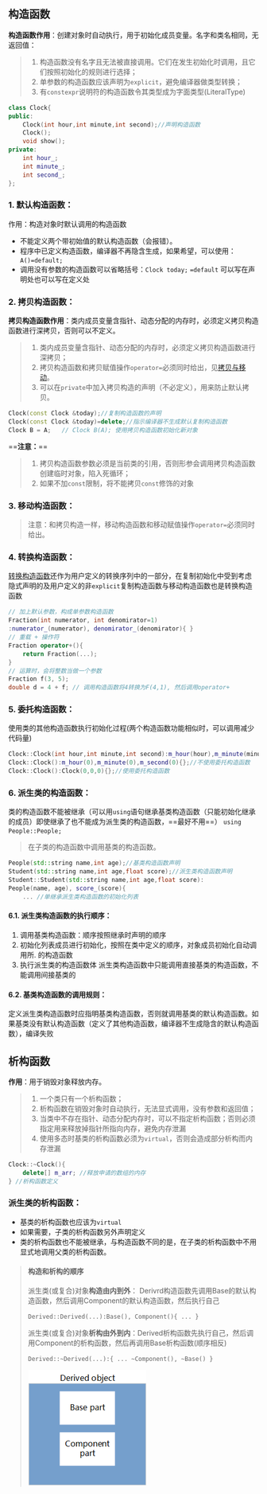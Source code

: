 ## 构造函数
**构造函数作用**：创建对象时自动执行，用于初始化成员变量。名字和类名相同，无返回值：
> 1. 构造函数没有名字且无法被直接调用。它们在发生初始化时调用，且它们按照初始化的规则进行选择；
> 2. 单参数的构造函数应该声明为`explicit`，避免编译器做类型转换；
> 3. 有`constexpr`说明符的构造函数令其类型成为字面类型(LiteralType)

```cpp
class Clock{
public:
    Clock(int hour,int minute,int second);//声明构造函数
    Clock();
    void show();
private:
    int hour_;
    int minute_;
    int second_;
};
```
    

### 1. 默认构造函数：
作用：构造对象时默认调用的构造函数
- 不能定义两个带初始值的默认构造函数（会报错）。
- 程序中已定义构造函数，编译器不再隐含生成，如果希望，可以使用：`A()=default;`
- 调用没有参数的构造函数可以省略括号：`Clock today;`
`=default` 可以写在声明处也可以写在定义处
### 2. 拷贝构造函数：
**拷贝构造函数作用**：类内成员变量含指针、动态分配的内存时，必须定义拷贝构造函数进行深拷贝，否则可以不定义。
> 1. 类内成员变量含指针、动态分配的内存时，必须定义拷贝构造函数进行深拷贝；
> 2. 拷贝构造函数和拷贝赋值操作`operator=`必须同时给出，见[拷贝与移动](3.拷贝与移动.md)。
> 3. 可以在`private`中加入拷贝构造的声明（不必定义），用来防止默认拷贝。
```cpp
Clock(const Clock &today);//复制构造函数的声明
Clock(const Clock &today)=delete;//指示编译器不生成默认复制构造函数
Clock B = A;   // Clock B(A); 使用拷贝构造函数初始化新对象
```
==**注意：**==
> 1. 拷贝构造函数参数必须是当前类的引用，否则形参会调用拷贝构造函数创建临时对象，陷入死循环；
> 2. 如果不加`const`限制，将不能拷贝`const`修饰的对象

### 3. 移动构造函数：
> 注意：和拷贝构造一样，移动构造函数和移动赋值操作`operator=`必须同时给出。
### 4. 转换构造函数：
[转换构造函数](../4.函数/4.转换函数.md)还作为用户定义的转换序列中的一部分，在复制初始化中受到考虑
隐式声明的及用户定义的非`explicit`复制构造函数与移动构造函数也是转换构造函数
```cpp
// 加上默认参数，构成单参数构造函数
Fraction(int numerator, int denomirator=1)
:numerator_(numerator), denomirator_(denomirator){ }
// 重载 + 操作符
Fraction operator+(){
    return Fraction(...);
}
// 运算时，会将整数当做一个参数
Fraction f(3, 5);
double d = 4 + f; // 调用构造函数将4转换为F(4,1), 然后调用operator+
```

### 5. 委托构造函数：
使用类的其他构造函数执行初始化过程(两个构造函数功能相似时，可以调用减少代码量)
```cpp
Clock::Clock(int hour,int minute,int second):m_hour(hour),m_minute(minute),m_second(second){};
Clock::Clock():m_hour(0),m_minute(0),m_second(0){};//不使用委托构造函数
Clock::Clock():Clock(0,0,0){};//使用委托构造函数
```
### 6. 派生类的构造函数：
类的构造函数不能被继承（可以用`using`语句继承基类构造函数（只能初始化继承的成员）即使继承了也不能成为派生类的构造函数，==最好不用==）
`using People::People;`
> 在子类的构造函数中调用基类的构造函数。
```cpp
People(std::string name,int age);//基类构造函数声明
Student(std::string name,int age,float score);//派生类构造函数声明
Student::Student(std::string name,int age,float score):
People(name, age), score_(score){
    ... //单继承派生类构造函数的初始化列表
```    
#### 6.1. 派生类构造函数的执行顺序：
1. 调用基类构造函数：顺序按照继承时声明的顺序
2. 初始化列表成员进行初始化，按照在类中定义的顺序，对象成员初始化自动调用所. 的构造函数
3. 执行派生类的构造函数体
派生类构造函数中只能调用直接基类的构造函数，不能调用间接基类的
#### 6.2. 基类构造函数的调用规则：
定义派生类构造函数时应指明基类构造函数，否则就调用基类的默认构造函数。如果基类没有默认构造函数（定义了其他构造函数，编译器不生成隐含的默认构造函数），编译失败

## 析构函数
**作用**：用于销毁对象释放内存。
> 1. 一个类只有一个析构函数；
> 2. 析构函数在销毁对象时自动执行，无法显式调用，没有参数和返回值；
> 3. 当类中不存在指针、动态分配内存时，可以不指定析构函数；否则必须指定用来释放掉指针所指向内存，避免内存泄漏
> 4. 使用多态时基类的析构函数必须为`virtual`，否则会造成部分析构而内存泄漏

```cpp
Clock::~Clock(){
    delete[] m_arr; //释放申请的数组的内存
} //析构函数定义
```
### 派生类的析构函数：
- 基类的析构函数也应该为`virtual`
- 如果需要，子类的析构函数另外声明定义
- 类的析构函数也不能被继承，与构造函数不同的是，在子类的析构函数中不用显式地调用父类的析构函数。

> #### 构造和析构的顺序
> 派生类(或复合)对象**构造由内到外**： Derivrd构造函数先调用Base的默认构造函数，然后调用Component的默认构造函数，然后执行自己
> ```cpp
> Derived::Derived(...):Base(), Component(){ ... }
> ```
> 派生类(或复合)对象**析构由外到内**：Derived析构函数先执行自己，然后调用Component的析构函数，然后再调用Base析构函数(顺序相反)
> ```cpp
> Derived::~Derived(...):{ ... ~Component(), ~Base() }
> ```
> ![20191017013441.png](https://raw.githubusercontent.com/itisl/Pic_Bed/master/img/20191017013441.png)
